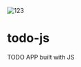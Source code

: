![123](https://user-images.githubusercontent.com/63557278/101825021-5b85e200-3b2d-11eb-81d2-e518c6d09aa5.png)

# todo-js
TODO APP built with JS
